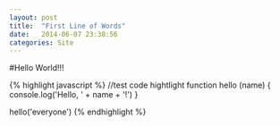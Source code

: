 ```yaml
---
layout: post
title:  "First Line of Words"
date:   2014-06-07 23:38:56
categories: Site
---
```


#Hello World!!!

{% highlight javascript %}
//test code hightlight
function hello (name) {
	console.log('Hello, ' + name + '!')
}

hello('everyone')
{% endhighlight %}

